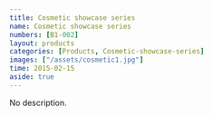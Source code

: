 ```yaml
---
title: Cosmetic showcase series
name: Cosmetic showcase series
numbers: [B1-002]
layout: products
categories: [Products, Cosmetic-showcase-series]
images: ["/assets/cosmetic1.jpg"]
time: 2015-02-15
aside: true
---
```


No description.

